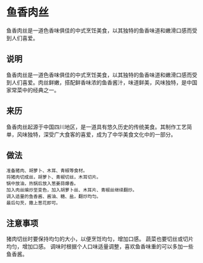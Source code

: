 鱼香肉丝
===

鱼香肉丝是一道色香味俱佳的中式烹饪美食，以其独特的鱼香味道和嫩滑口感而受到人们喜爱。

## 说明
鱼香肉丝是一道色香味俱佳的中式烹饪美食，以其独特的鱼香味道和嫩滑口感而受到人们喜爱。肉丝鲜嫩，搭配鲜香味浓的鱼香酱汁，味道鲜美，风味独特，是中国家常菜中的经典之一。

## 来历
鱼香肉丝起源于中国四川地区，是一道具有悠久历史的传统美食。其制作工艺简单，风味独特，深受广大食客的喜爱，成为了中华美食文化中的一部分。

## 做法
```shell
准备猪肉、胡萝卜、木耳、青椒等食材。
将猪肉切成丝，胡萝卜、青椒切丝，木耳切片。
锅中放油，热锅后放入葱姜蒜爆香。
加入肉丝煸炒至变色，加入胡萝卜丝、木耳片、青椒丝继续翻炒。
调入适量的鱼香酱、酱油、糖、盐，翻炒均匀。
最后勾芡，撒上葱花即可。
```

## 注意事项
猪肉切丝时要保持均匀的大小，以便烹饪均匀，增加口感。
蔬菜也要切丝或切片均匀，增加口感。
调味时根据个人口味适量调整，喜欢鱼香味重的可以多加一些鱼香酱。